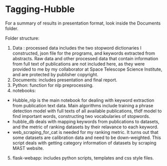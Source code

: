 # Tagging-Hubble
For a summary of results in presentation format, look inside the Documents folder.

Folder structure:
1. Data : processed data includes the two stopword dictionaries I constructed, json file for the programs, and keywords extracted from abstracts. Raw data and other processed data that contain information from full text of publications are not included here, as they were provided to me by my collaborator at Space Telescope Science Institute, and are protected by publisher copyright.
2. Documents: includes presentation and final report.
3. Python: function for nlp preprocessing.
4. notebooks:
  * Hubble_nlp is the main notebook for dealing with keyword extraction from publication text data. Main algorithms include training a phrase detection model with full texts of all available publications, tfidf model to find important words, constructing two vocabularies of stopwords.
  * hubble_db deals with mapping keywords from publications to datasets, and the metric of ranking datasets by their relavance to each keyword.
  * web_scraping_for_cat is needed for my ranking metric. It turns out that some datasets are calibration data and need to be down-weighted. This script deals with getting category information of datasets by scraping MAST website.
5. flask-webapp: includes python scripts, templates and css style files.
